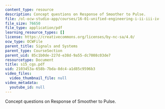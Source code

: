 ```yaml
---
content_type: resource
description: Concept questions on Response of Smoother to Pulse.
file: /ol-ocw-studio-app/courses/16-01-unified-engineering-i-ii-iii-iv-fall-2005-spring-2006/2103453a658b7bda8dc4a1d85c9596b3_s15_cgs.pdf
file_size: 76650
file_type: application/pdf
learning_resource_types: []
license: https://creativecommons.org/licenses/by-nc-sa/4.0/
ocw_type: OCWFile
parent_title: Signals and Systems
parent_type: CourseSection
parent_uid: 85c1b0de-227d-e38d-9a55-dc7008c03de7
resourcetype: Document
title: s15_cgs.pdf
uid: 2103453a-658b-7bda-8dc4-a1d85c9596b3
video_files:
  video_thumbnail_file: null
video_metadata:
  youtube_id: null
---
```

Concept questions on Response of Smoother to Pulse.